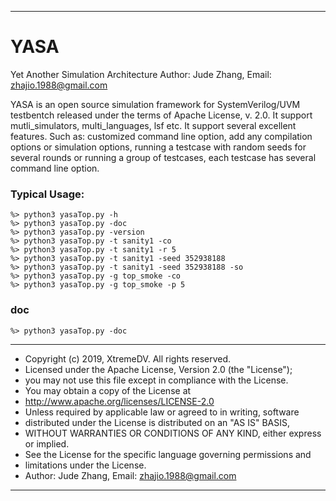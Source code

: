 *******************************************************************************
# YASA
Yet Another Simulation Architecture
Author: Jude Zhang, Email: zhajio.1988@gmail.com

YASA is an open source simulation framework for SystemVerilog/UVM testbentch
released under the terms of Apache License, v. 2.0. 
It support mutli_simulators, multi_languages, lsf etc.
It support several excellent features. Such as:
customized command line option, add any compilation options or simulation options, 
running a testcase with random seeds for several rounds or running a group of 
testcases, each testcase has several command line option.

### Typical Usage:
    %> python3 yasaTop.py -h    
    %> python3 yasaTop.py -doc 
    %> python3 yasaTop.py -version
    %> python3 yasaTop.py -t sanity1 -co
    %> python3 yasaTop.py -t sanity1 -r 5 
    %> python3 yasaTop.py -t sanity1 -seed 352938188
    %> python3 yasaTop.py -t sanity1 -seed 352938188 -so
    %> python3 yasaTop.py -g top_smoke -co
    %> python3 yasaTop.py -g top_smoke -p 5


### doc 
    %> python3 yasaTop.py -doc
    
******************************************************************************
* Copyright (c) 2019, XtremeDV. All rights reserved.
* Licensed under the Apache License, Version 2.0 (the "License");
* you may not use this file except in compliance with the License.
* You may obtain a copy of the License at
* http://www.apache.org/licenses/LICENSE-2.0
* Unless required by applicable law or agreed to in writing, software
* distributed under the License is distributed on an "AS IS" BASIS,
* WITHOUT WARRANTIES OR CONDITIONS OF ANY KIND, either express or implied.
* See the License for the specific language governing permissions and
* limitations under the License.
* Author: Jude Zhang, Email: zhajio.1988@gmail.com
*******************************************************************************
